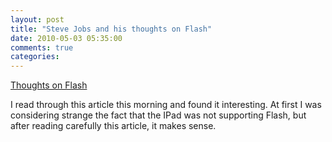 ```yaml
---
layout: post
title: "Steve Jobs and his thoughts on Flash"
date: 2010-05-03 05:35:00
comments: true
categories: 
---
```


<p><a href="http://www.apple.com/hotnews/thoughts-on-flash/">Thoughts on Flash</a></p>
<p>I read through this article this morning and found it interesting. At first I was considering strange the fact that the IPad was not supporting Flash, but after reading carefully this article, it makes sense.&nbsp;</p>